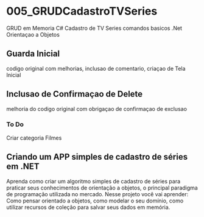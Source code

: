 # 005_GRUDCadastroTVSeries
GRUD em Memoria C# Cadastro de TV Series comandos basicos .Net Orientaçao a Objetos

## Guarda Inicial
codigo original com melhorias, inclusao de comentario, criaçao de Tela Inicial

## Inclusao de Confirmaçao de Delete
melhoria do codigo original com obrigaçao de confirmaçao de exclusao



### To Do 
Criar categoria Filmes

## Criando um APP simples de cadastro de séries em .NET

Aprenda como criar um algoritmo simples de cadastro de séries para praticar seus conhecimentos de orientação a objetos, o principal paradigma de programação utilizada no mercado. Nesse projeto você vai aprender: Como pensar orientado a objetos, como modelar o seu domínio, como utilizar recursos de coleção para salvar seus dados em memória.
